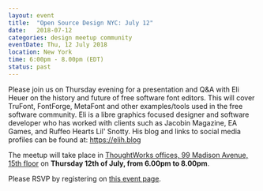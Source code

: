 ```yaml
---
layout: event
title:  "Open Source Design NYC: July 12"
date:   2018-07-12
categories: design meetup community
eventDate: Thu, 12 July 2018
location: New York
time: 6:00pm - 8.00pm (EDT)
status: past
---
```


Please join us on Thursday evening for a presentation and Q&A with Eli Heuer on the history and future of free software font editors. This will cover TruFont, FontForge, MetaFont and other examples/tools used in the free software community. Eli is a libre graphics focused designer and software developer who has worked with clients such as Jacobin Magazine, EA Games, and Ruffeo Hearts Lil' Snotty. His blog and links to social media profiles can be found at: https://elih.blog

The meetup will take place in [ThoughtWorks offices, 99 Madison Avenue, 15th floor](https://www.google.com/maps/place/ThoughtWorks,+Inc./@40.7446828,-73.9870632,17z/data=!4m5!3m4!1s0x89c259a7c4fab243:0x7a7b1b141a048edf!8m2!3d40.7446828!4d-73.9848745) on **Thursday 12th of July, from 6.00pm to 8.00pm**.

Please RSVP by registering on [this event page](https://opencollective.com/opensourcedesign/events/nyc-osd-meetup-371ev).
